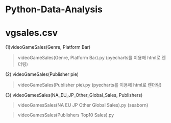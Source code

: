 # Python-Data-Analysis
# vgsales.csv

(1)videoGameSales(Genre, Platform Bar)

> videoGameSales(Genre, Platform Bar).py (pyecharts를 이용해 html로 렌더링)

  
(2) videoGameSales(Publisher pie)

>videoGameSales(Publisher pie).py (pyecharts를 이용해 html로 렌더링)


(3) videoGamesSales(NA_EU_JP_Other_Global_Sales, Publishers) 

>videoGamesSales(NA EU JP Other Global Sales).py (seaborn)

>videoGamesSales(Publishers Top10 Sales).py


